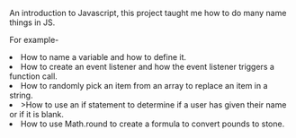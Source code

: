 An introduction to Javascript, this project taught me how to do many name things in JS.

<list>For example-
<li>How to name a variable and how to define it.
<li>How to create an event listener and how the event listener triggers a function call. </li>
<li>How to randomly pick an item from an array to replace an item in a string. </li>
<li>>How to use an if statement to determine if a user has given their name or if it is blank. </li>
<li>How to use Math.round to create a formula to convert pounds to stone.</li>
